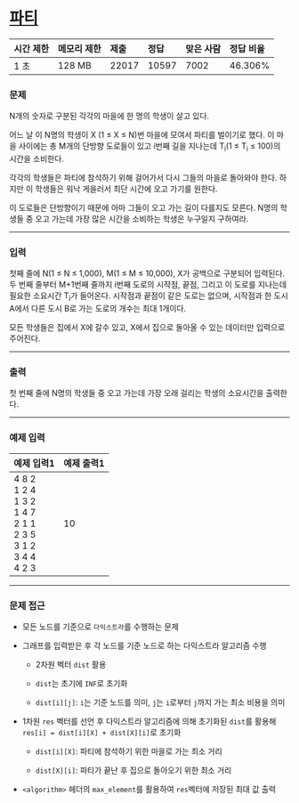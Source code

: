 # [파티](https://www.acmicpc.net/problem/1238)

<div align = center>

| 시간 제한 | 메모리 제한 | 제출  | 정답  | 맞은 사람 | 정답 비율 |
| :-------- | :---------- | :---- | :---- | :-------- | :-------- |
| 1 초      | 128 MB      | 22017 | 10597 | 7002      | 46.306%   |

</div>

### 문제

N개의 숫자로 구분된 각각의 마을에 한 명의 학생이 살고 있다.

어느 날 이 N명의 학생이 X (1 ≤ X ≤ N)번 마을에 모여서 파티를 벌이기로 했다. 이 마을 사이에는 총 M개의 단방향 도로들이 있고 i번째 길을 지나는데 T<sub>i</sub>(1 ≤ T<sub>i</sub> ≤ 100)의 시간을 소비한다.

각각의 학생들은 파티에 참석하기 위해 걸어가서 다시 그들의 마을로 돌아와야 한다. 하지만 이 학생들은 워낙 게을러서 최단 시간에 오고 가기를 원한다.

이 도로들은 단방향이기 때문에 아마 그들이 오고 가는 길이 다를지도 모른다. N명의 학생들 중 오고 가는데 가장 많은 시간을 소비하는 학생은 누구일지 구하여라.

---

### 입력

첫째 줄에 N(1 ≤ N ≤ 1,000), M(1 ≤ M ≤ 10,000), X가 공백으로 구분되어 입력된다. 두 번째 줄부터 M+1번째 줄까지 i번째 도로의 시작점, 끝점, 그리고 이 도로를 지나는데 필요한 소요시간 T<sub>i</sub>가 들어온다. 시작점과 끝점이 같은 도로는 없으며, 시작점과 한 도시 A에서 다른 도시 B로 가는 도로의 개수는 최대 1개이다.

모든 학생들은 집에서 X에 갈수 있고, X에서 집으로 돌아올 수 있는 데이터만 입력으로 주어진다.

---

### 출력

첫 번째 줄에 N명의 학생들 중 오고 가는데 가장 오래 걸리는 학생의 소요시간을 출력한다.

---

### 예제 입력

| 예제 입력1                                                                            | 예제 출력1 |
| :------------------------------------------------------------------------------------ | :--------- |
| 4 8 2<br/>1 2 4<br/>1 3 2<br/>1 4 7<br/>2 1 1<br/>2 3 5<br/>3 1 2<br/>3 4 4<br/>4 2 3 | 10         |

---

### 문제 접근

  - 모든 노드를 기준으로 `다익스트라`를 수행하는 문제

  - 그래프를 입력받은 후 각 노드를 기준 노드로 하는 다익스트라 알고리즘 수행

    - 2차원 벡터 `dist` 활용

    - `dist`는 초기에 `INF`로 초기화

    - `dist[i][j]`: `i`는 기준 노드를 의미, `j`는 `i`로부터 `j`까지 가는 최소 비용을 의미

  - 1차원 `res` 벡터를 선언 후 다익스트라 알고리즘에 의해 초기화된 `dist`를 활용해 `res[i] = dist[i][X] + dist[X][i]`로 초기화

    - `dist[i][X]`: 파티에 참석하기 위한 마을로 가는 최소 거리

    - `dist[X][i]`: 파티가 끝난 후 집으로 돌아오기 위한 최소 거리

  - `<algorithm>` 헤더의 `max_element`를 활용하여 `res`벡터에 저장된 최대 값 출력